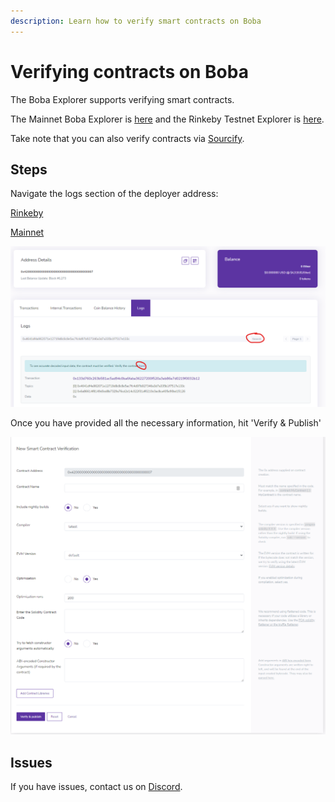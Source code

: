 ```yaml
---
description: Learn how to verify smart contracts on Boba
---
```


# Verifying contracts on Boba

The Boba Explorer supports verifying smart contracts.

The Mainnet Boba Explorer is [here](https://blockexplorer.boba.network) and the Rinkeby Testnet Explorer is [here](https://blockexplorer.rinkeby.boba.network).

Take note that you can also verify contracts via [Sourcify](https://sourcify.dev).

## Steps

Navigate the logs section of the deployer address:

[Rinkeby](https://blockexplorer.rinkeby.boba.network/address/0x4200000000000000000000000000000000000007/logs)

[Mainnet](https://blockexplorer.boba.network/address/0x4200000000000000000000000000000000000007/logs)

![](<../.gitbook/assets/Screenshot 2021-11-02 085337.png>)

Once you have provided all the necessary information, hit 'Verify & Publish'

![](<../.gitbook/assets/Screenshot 2021-11-02 085339.PNG>)

## Issues

If you have issues, contact us on [Discord](https://omg/eco/discord).

